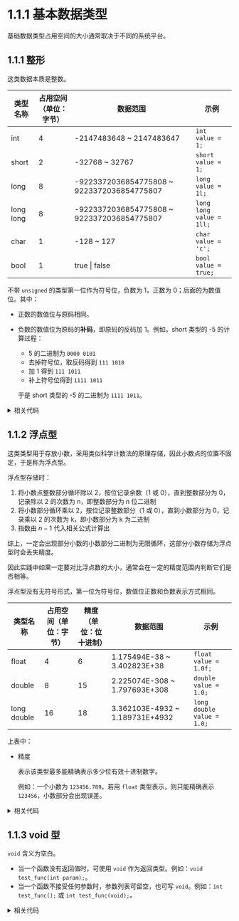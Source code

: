 # 1.1.1 基本数据类型

基础数据类型占用空间的大小通常取决于不同的系统平台。

## 1.1.1 整形

这类数据本质是整数。

| 类型名称      | 占用空间（单位：字节） | 数据范围                                       | 示例                       |
|-----------|-------------|--------------------------------------------|--------------------------|
| int       | 4           | -2147483648 ~ 2147483647                   | `int value = 1;`         |
| short     | 2           | -32768 ~ 32767                             | `short value = 1;`       |
| long      | 8           | -9223372036854775808 ~ 9223372036854775807 | `long value = 1l;`       |
| long long | 8           | -9223372036854775808 ~ 9223372036854775807 | `long long value = 1ll;` |
| char      | 1           | -128 ~ 127                                 | `char value = 'c';`      |
| bool      | 1           | true \| false                              | `bool value = true;`     |

不带 `unsigned` 的类型第一位作为符号位，负数为 1，正数为 0；后面的为数值位。其中：

+ 正数的数值位与原码相同。
+ 负数的数值位为原码的**补码**，即原码的反码加 1。例如，short 类型的 -5 的计算过程：

  + 5 的二进制为 `0000 0101`
  + 去掉符号位，取反码得到 `111 1010`
  + 加 1 得到 `111 1011`
  + 补上符号位得到 `1111 1011`

  于是 short 类型的 -5 的二进制为 `1111 1011`。

<details>
<summary>相关代码</summary>

```c
#include <limits.h>
#include <stdbool.h>
#include <stdio.h>

int main() {
    printf("int 存储大小：%lu，范围：%d ~ %d\n", sizeof(int), INT_MIN, INT_MAX);
    printf("short 存储大小：%lu，范围：%d ~ %d\n", sizeof(short), SHRT_MIN, SHRT_MAX);
    printf("long 存储大小：%lu，范围：%ld ~ %ld\n", sizeof(long), LONG_MIN, LONG_MAX);
    printf("long long 存储大小：%lu，范围：%lld ~ %lld\n", sizeof(long long), LONG_LONG_MIN, LONG_LONG_MAX);
    printf("char 存储大小：%lu，范围：%d ~ %d\n", sizeof(char), CHAR_MIN, CHAR_MAX);
    printf("bool 存储大小：%lu\n", sizeof(bool));

    return 0;
}
```

输出：

```
/Users/madray/Documents/JetBrains/CLion/CTest/cmake-build-debug/CTest
int 存储大小：4，范围：-2147483648 ~ 2147483647
short 存储大小：2，范围：-32768 ~ 32767
long 存储大小：8，范围：-9223372036854775808 ~ 9223372036854775807
long long 存储大小：8，范围：-9223372036854775808 ~ 9223372036854775807
char 存储大小：1，范围：-128 ~ 127
bool 存储大小：1

Process finished with exit code 0
```
</details>

## 1.1.2 浮点型

这类类型用于存放小数，采用类似科学计数法的原理存储，因此小数点的位置不固定，于是称为浮点型。

浮点型存储时：

1. 将小数点整数部分循环除以 2，按位记录余数（1 或 0），直到整数部分为 0，记录除以 2 的次数为 n，即整数部分为 n 位二进制
2. 将小数部分循环乘以 2，按位记录整数部分（1 或 0），直到小数部分为 0，记录乘以 2 的次数为 k，即小数部分为 k 为二进制
3. 指数由 $n-1$ 代入相关公式计算出

综上，一定会出现部分小数的小数部分二进制为无限循环，这部分小数存储为浮点型时会丢失精度。

因此实践中如果一定要对比浮点数的大小，通常会在一定的精度范围内判断它们是否相等。

浮点型没有无符号形式，第一位为符号位，数值位正数和负数表示方式相同。

| 类型名称        | 占用空间（单位：字节） | 精度（单位：位十进制） | 数据范围                            | 示例                         |
|-------------|-------------|-------------|---------------------------------|----------------------------|
| float       | 4           | 6           | 1.175494E-38 ~ 3.402823E+38     | `float value = 1.0f;`      |
| double      | 8           | 15          | 2.225074E-308 ~ 1.797693E+308   | `double value = 1.0;`      |
| long double | 16          | 18          | 3.362103E-4932 ~ 1.189731E+4932 | `long double value = 1.0;` |

上表中：

+ 精度

  表示该类型最多能精确表示多少位有效十进制数字。

  例如：一个小数为 `123456.789`，若用 `float` 类型表示，则只能精确表示 `123456`，小数部分会出现误差。

<details>
<summary>相关代码</summary>

```c
#include <float.h>
#include <stdio.h>

int main() {
    printf("float 存储大小：%lu，精度：%d，范围：%E ~ %E\n", sizeof(float), FLT_DIG, FLT_MIN, FLT_MAX);
    printf("double 存储大小：%lu，精度：%d，范围：%E ~ %E\n", sizeof(double), DBL_DIG, DBL_MIN, DBL_MAX);
    printf("long double 存储大小：%lu，精度：%d，范围：%LE ~ %LE\n", sizeof(long double), LDBL_DIG, LDBL_MIN, LDBL_MAX);

    float value = 123456.599f;
    printf("123456.599 存储为 float 类型后的实际值：%f\n", value);

    return 0;
}
```

输出：

```
/Users/madray/Documents/JetBrains/CLion/CTest/cmake-build-debug/CTest
float 存储大小：4，精度：6，范围：1.175494E-38 ~ 3.402823E+38
double 存储大小：8，精度：15，范围：2.225074E-308 ~ 1.797693E+308
long double 存储大小：16，精度：18，范围：3.362103E-4932 ~ 1.189731E+4932
123456.789 存储为 float 类型后的实际值：123456.601562

Process finished with exit code 0
```
</details>

## 1.1.3 void 型

`void` 含义为空白。

+ 当一个函数没有返回值时，可使用 `void` 作为返回类型。例如：`void test_func(int param);`。
+ 当一个函数不接受任何参数时，参数列表可留空，也可写 `void`。例如：`int test_func();` 或 `int test_func(void);`。

<details>
<summary>相关代码</summary>

```c
#include "stdio.h"

void test_func_1(int param) {
    printf("这是一个没有返回值的函数");
}

int test_func_2() {
    printf("这是一个返回值类型为 int、不接受任何参数的的函数");
    return 114514;
}


int test_func_3(void) {
    printf("这是一个返回值类型为 int 的函数、不接受任何参数的");
    return 114514;
}
```
</details>
